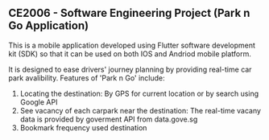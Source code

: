 ## CE2006 - Software Engineering Project (Park n Go Application)

This is a mobile application developed using Flutter software development kit (SDK) so that it can be used on both IOS and Andriod mobile platform.

It is designed to ease drivers' journey planning by providing real-time car park avalibility. Features of 'Park n Go' include:
1) Locating the destination: By GPS for current location or by search using Google API
2) See vacancy of each carpark near the destination: The real-time vacany data is provided by goverment API from data.gove.sg
3) Bookmark frequency used destination
